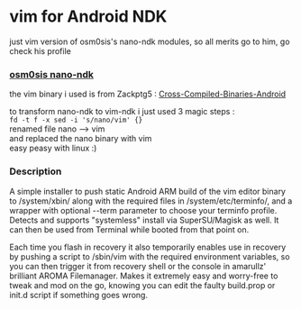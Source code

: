 # vim for Android NDK
just vim version of osm0sis's nano-ndk modules, so all merits go to him, go check his profile
### [osm0sis nano-ndk](https://github.com/Magisk-Modules-Repo/nano-ndk)
the vim binary i used is from Zackptg5 : [Cross-Compiled-Binaries-Android](https://github.com/Zackptg5/Cross-Compiled-Binaries-Android)

to transform nano-ndk to vim-ndk i just used 3 magic steps :<br>
`fd -t f -x sed -i 's/nano/vim' {}`<br>
renamed file nano --> vim<br>
and replaced the nano binary with vim<br>
easy peasy with linux :)

### Description
A simple installer to push static Android ARM build of the vim editor binary to /system/xbin/ along with the required files in /system/etc/terminfo/, and a wrapper with optional --term parameter to choose your terminfo profile. Detects and supports "systemless" install via SuperSU/Magisk as well. It can then be used from Terminal while booted from that point on.

Each time you flash in recovery it also temporarily enables use in recovery by pushing a script to /sbin/vim with the required environment variables, so you can then trigger it from recovery shell or the console in amarullz' brilliant AROMA Filemanager. Makes it extremely easy and worry-free to tweak and mod on the go, knowing you can edit the faulty build.prop or init.d script if something goes wrong.

